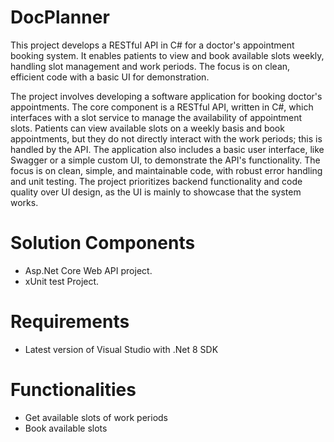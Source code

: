 # DocPlanner
This project develops a RESTful API in C# for a doctor's appointment booking system. It enables patients to view and book available slots weekly, handling slot management and work periods. The focus is on clean, efficient code with a basic UI for demonstration.

The project involves developing a software application for booking doctor's appointments. 
The core component is a RESTful API, written in C#, which interfaces with a slot service to manage the availability of appointment slots. 
Patients can view available slots on a weekly basis and book appointments, but they do not directly interact with the work periods; this is handled by the API. 
The application also includes a basic user interface, like Swagger or a simple custom UI, to demonstrate the API's functionality. 
The focus is on clean, simple, and maintainable code, with robust error handling and unit testing. 
The project prioritizes backend functionality and code quality over UI design, as the UI is mainly to showcase that the system works.


# Solution Components

- Asp.Net Core Web API project.
- xUnit test Project.

# Requirements
- Latest version of Visual Studio with .Net 8 SDK

# Functionalities
- Get available slots of work periods
- Book available slots
